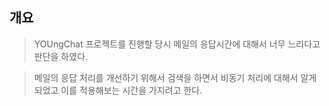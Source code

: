 ## 개요

> YOUngChat 프로젝트를 진행할 당시 메일의 응답시간에 대해서 너무 느리다고 판단을 하였다.

> 메일의 응답 처리를 개선하기 위해서 검색을 하면서 비동기 처리에 대해서 알게되었고 이를 적용해보는 시간을 가지려고 한다.
